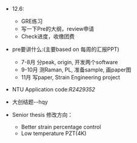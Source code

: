 * 12.6: 
  * GRE练习
  * 写一下Pre的大纲，review申请
  * Check进度，收缴团费
  
* pre要讲什么:(主要based on 每周的汇报PPT)
  * 7-8月 分peak, origin, 开发两个software
  * 9-10月 测Raman, PL, 准备sample, 画paper图
  * 11月 写paper, Strain Engineering project

* NTU Application code:*R2429352*
* 大创结题--hqy

* Senior thesis 修改方向：
  * Better strain percentage control
  * Low temperature PZT(4K)

